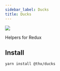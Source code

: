 ```yaml
---
sidebar_label: Ducks
title: Ducks
---
```


[![](/coverage/ducks.svg)](/coverage/ducks/lcov-report/index.html)

Helpers for Redux

## Install
```
yarn install @thx/ducks
```
